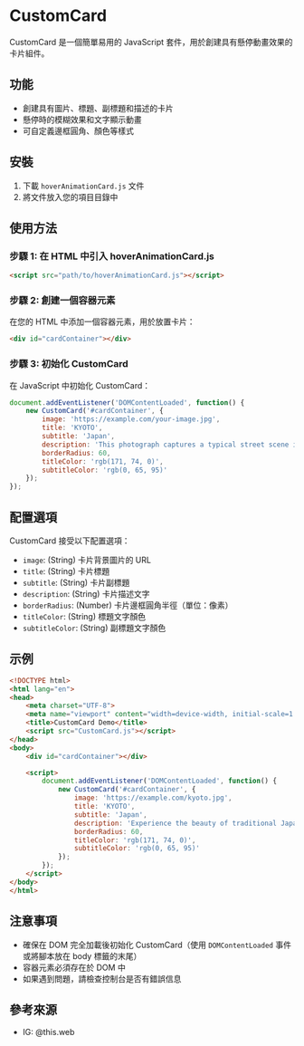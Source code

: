 # CustomCard

CustomCard 是一個簡單易用的 JavaScript 套件，用於創建具有懸停動畫效果的卡片組件。

## 功能

- 創建具有圖片、標題、副標題和描述的卡片
- 懸停時的模糊效果和文字顯示動畫
- 可自定義邊框圓角、顏色等樣式

## 安裝

1. 下載 `hoverAnimationCard.js` 文件
2. 將文件放入您的項目目錄中

## 使用方法

### 步驟 1: 在 HTML 中引入 hoverAnimationCard.js

```html
<script src="path/to/hoverAnimationCard.js"></script>
```

### 步驟 2: 創建一個容器元素

在您的 HTML 中添加一個容器元素，用於放置卡片：

```html
<div id="cardContainer"></div>
```

### 步驟 3: 初始化 CustomCard

在 JavaScript 中初始化 CustomCard：

```javascript
document.addEventListener('DOMContentLoaded', function() {
    new CustomCard('#cardContainer', {
        image: 'https://example.com/your-image.jpg',
        title: 'KYOTO',
        subtitle: 'Japan',
        description: 'This photograph captures a typical street scene in Kyoto, Japan...',
        borderRadius: 60,
        titleColor: 'rgb(171, 74, 0)',
        subtitleColor: 'rgb(0, 65, 95)'
    });
});
```

## 配置選項

CustomCard 接受以下配置選項：

- `image`: (String) 卡片背景圖片的 URL
- `title`: (String) 卡片標題
- `subtitle`: (String) 卡片副標題
- `description`: (String) 卡片描述文字
- `borderRadius`: (Number) 卡片邊框圓角半徑（單位：像素）
- `titleColor`: (String) 標題文字顏色
- `subtitleColor`: (String) 副標題文字顏色

## 示例

```html
<!DOCTYPE html>
<html lang="en">
<head>
    <meta charset="UTF-8">
    <meta name="viewport" content="width=device-width, initial-scale=1.0">
    <title>CustomCard Demo</title>
    <script src="CustomCard.js"></script>
</head>
<body>
    <div id="cardContainer"></div>

    <script>
        document.addEventListener('DOMContentLoaded', function() {
            new CustomCard('#cardContainer', {
                image: 'https://example.com/kyoto.jpg',
                title: 'KYOTO',
                subtitle: 'Japan',
                description: 'Experience the beauty of traditional Japan in Kyoto.',
                borderRadius: 60,
                titleColor: 'rgb(171, 74, 0)',
                subtitleColor: 'rgb(0, 65, 95)'
            });
        });
    </script>
</body>
</html>
```

## 注意事項

- 確保在 DOM 完全加載後初始化 CustomCard（使用 `DOMContentLoaded` 事件或將腳本放在 body 標籤的末尾）
- 容器元素必須存在於 DOM 中
- 如果遇到問題，請檢查控制台是否有錯誤信息

## 參考來源

- IG: @this.web